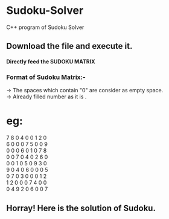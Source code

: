 # Sudoku-Solver
C++ program of Sudoku Solver 
  
## Download the file and execute it.
#### Directly feed the SUDOKU MATRIX
### Format of Sudoku Matrix:-
-> The spaces which contain "0" are consider as empty space.  
-> Already filled number as it is .
# eg:
7 8 0 4 0 0 1 2 0                                   
6 0 0 0 7 5 0 0 9                              
0 0 0 6 0 1 0 7 8                                        
0 0 7 0 4 0 2 6 0                                        
0 0 1 0 5 0 9 3 0                                            
9 0 4 0 6 0 0 0 5                                                                     
0 7 0 3 0 0 0 1 2                                                                                
1 2 0 0 0 7 4 0 0                                                                           
0 4 9 2 0 6 0 0 7                                                                  
## Horray! Here is the solution of Sudoku.
